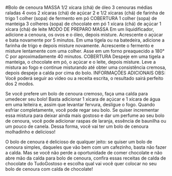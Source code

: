 #Bolo de cenoura
MASSA
1/2 xícara (chá) de óleo
3 cenouras médias raladas
4 ovos
2 xícaras (chá) de açúcar
2 e 1/2 xícaras (chá) de farinha de trigo
1 colher (sopa) de fermento em pó
COBERTURA
1 colher (sopa) de manteiga
3 colheres (sopa) de chocolate em pó
1 xícara (chá) de açúcar
1 xícara (chá) de leite
MODO DE PREPARO
MASSA
Em um liquidificador, adicione a cenoura, os ovos e o óleo, depois misture.
Acrescente o açúcar e bata novamente por 5 minutos.
Em uma tigela ou na batedeira, adicione a farinha de trigo e depois misture novamente.
Acrescente o fermento e misture lentamente com uma colher.
Asse em um forno preaquecido a 180° C por aproximadamente 40 minutos.
COBERTURA
Despeje em uma tigela a manteiga, o chocolate em pó, o açúcar e o leite, depois misture.
Leve a mistura ao fogo e continue misturando até obter uma consistência cremosa, depois despeje a calda por cima do bolo.
INFORMAÇÕES ADICIONAIS
OBS: Você poderá seguir ao vídeo ou a receita escrita, o resultado sairá perfeito dos 2 modos.

Se você prefere um bolo de cenoura cremoso, faça uma calda para umedecer seu bolo! Basta adicionar 1 xícara de açúcar e 1 xícara de água em uma leiteira e, assim que levantar fervura, desligue o fogo. Quando esfriar completamente, você pode regar seu bolo. Se quiser incrementar essa mistura para deixar ainda mais gostoso e dar um perfume ao seu bolo de cenoura, você pode adicionar raspas de laranja, essência de baunilha ou um pouco de canela. Dessa forma, você vai ter um bolo de cenoura molhadinho e delicioso!

O bolo de cenoura é delicioso de qualquer jeito: se quiser um bolo de cenoura simples, daqueles que vão bem com um cafezinho, basta não fazer a calda. Mas se você não perde a oportunidade de comer chocolate e não abre mão da calda para bolo de cenoura, confira essas receitas de calda de chocolate do TudoGostoso e escolha qual vai você quer colocar no seu bolo de cenoura com calda de chocolate!
